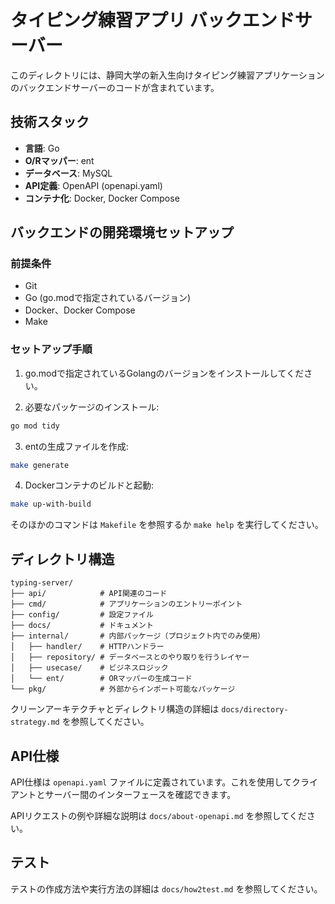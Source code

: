 # タイピング練習アプリ バックエンドサーバー

このディレクトリには、静岡大学の新入生向けタイピング練習アプリケーションのバックエンドサーバーのコードが含まれています。

## 技術スタック

- **言語**: Go
- **O/Rマッパー**: ent
- **データベース**: MySQL
- **API定義**: OpenAPI (openapi.yaml)
- **コンテナ化**: Docker, Docker Compose

## バックエンドの開発環境セットアップ

### 前提条件

- Git
- Go (go.modで指定されているバージョン)
- Docker、Docker Compose
- Make

### セットアップ手順

1. go.modで指定されているGolangのバージョンをインストールしてください。

2. 必要なパッケージのインストール:

```bash
go mod tidy
```

3. entの生成ファイルを作成:

```bash
make generate
```

4. Dockerコンテナのビルドと起動:

```bash
make up-with-build
```

そのほかのコマンドは `Makefile` を参照するか `make help` を実行してください。

## ディレクトリ構造

```
typing-server/
├── api/            # API関連のコード
├── cmd/            # アプリケーションのエントリーポイント
├── config/         # 設定ファイル
├── docs/           # ドキュメント
├── internal/       # 内部パッケージ（プロジェクト内でのみ使用）
│   ├── handler/    # HTTPハンドラー
│   ├── repository/ # データベースとのやり取りを行うレイヤー
│   ├── usecase/    # ビジネスロジック
│   └── ent/        # ORマッパーの生成コード
└── pkg/            # 外部からインポート可能なパッケージ
```

クリーンアーキテクチャとディレクトリ構造の詳細は `docs/directory-strategy.md` を参照してください。

## API仕様

API仕様は `openapi.yaml` ファイルに定義されています。これを使用してクライアントとサーバー間のインターフェースを確認できます。

APIリクエストの例や詳細な説明は `docs/about-openapi.md` を参照してください。

## テスト

テストの作成方法や実行方法の詳細は `docs/how2test.md` を参照してください。